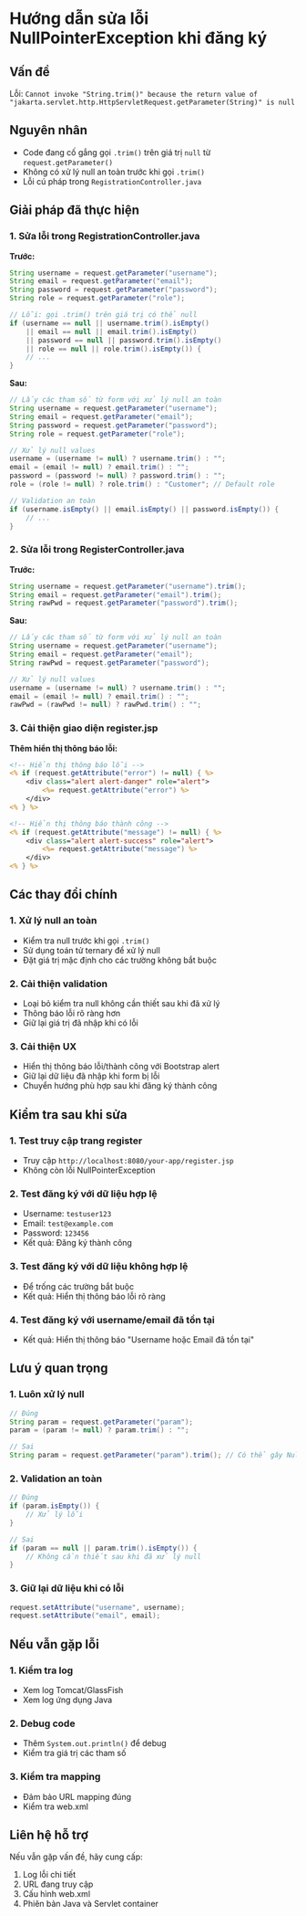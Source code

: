 # Hướng dẫn sửa lỗi NullPointerException khi đăng ký

## Vấn đề
Lỗi: `Cannot invoke "String.trim()" because the return value of "jakarta.servlet.http.HttpServletRequest.getParameter(String)" is null`

## Nguyên nhân
- Code đang cố gắng gọi `.trim()` trên giá trị `null` từ `request.getParameter()`
- Không có xử lý null an toàn trước khi gọi `.trim()`
- Lỗi cú pháp trong `RegistrationController.java`

## Giải pháp đã thực hiện

### 1. Sửa lỗi trong RegistrationController.java

**Trước:**
```java
String username = request.getParameter("username");
String email = request.getParameter("email");
String password = request.getParameter("password");
String role = request.getParameter("role");

// Lỗi: gọi .trim() trên giá trị có thể null
if (username == null || username.trim().isEmpty()
    || email == null || email.trim().isEmpty()
    || password == null || password.trim().isEmpty()
    || role == null || role.trim().isEmpty()) {
    // ...
}
```

**Sau:**
```java
// Lấy các tham số từ form với xử lý null an toàn
String username = request.getParameter("username");
String email = request.getParameter("email");
String password = request.getParameter("password");
String role = request.getParameter("role");

// Xử lý null values
username = (username != null) ? username.trim() : "";
email = (email != null) ? email.trim() : "";
password = (password != null) ? password.trim() : "";
role = (role != null) ? role.trim() : "Customer"; // Default role

// Validation an toàn
if (username.isEmpty() || email.isEmpty() || password.isEmpty()) {
    // ...
}
```

### 2. Sửa lỗi trong RegisterController.java

**Trước:**
```java
String username = request.getParameter("username").trim();
String email = request.getParameter("email").trim();
String rawPwd = request.getParameter("password").trim();
```

**Sau:**
```java
// Lấy các tham số từ form với xử lý null an toàn
String username = request.getParameter("username");
String email = request.getParameter("email");
String rawPwd = request.getParameter("password");

// Xử lý null values
username = (username != null) ? username.trim() : "";
email = (email != null) ? email.trim() : "";
rawPwd = (rawPwd != null) ? rawPwd.trim() : "";
```

### 3. Cải thiện giao diện register.jsp

**Thêm hiển thị thông báo lỗi:**
```jsp
<!-- Hiển thị thông báo lỗi -->
<% if (request.getAttribute("error") != null) { %>
    <div class="alert alert-danger" role="alert">
        <%= request.getAttribute("error") %>
    </div>
<% } %>

<!-- Hiển thị thông báo thành công -->
<% if (request.getAttribute("message") != null) { %>
    <div class="alert alert-success" role="alert">
        <%= request.getAttribute("message") %>
    </div>
<% } %>
```

## Các thay đổi chính

### 1. Xử lý null an toàn
- Kiểm tra null trước khi gọi `.trim()`
- Sử dụng toán tử ternary để xử lý null
- Đặt giá trị mặc định cho các trường không bắt buộc

### 2. Cải thiện validation
- Loại bỏ kiểm tra null không cần thiết sau khi đã xử lý
- Thông báo lỗi rõ ràng hơn
- Giữ lại giá trị đã nhập khi có lỗi

### 3. Cải thiện UX
- Hiển thị thông báo lỗi/thành công với Bootstrap alert
- Giữ lại dữ liệu đã nhập khi form bị lỗi
- Chuyển hướng phù hợp sau khi đăng ký thành công

## Kiểm tra sau khi sửa

### 1. Test truy cập trang register
- Truy cập `http://localhost:8080/your-app/register.jsp`
- Không còn lỗi NullPointerException

### 2. Test đăng ký với dữ liệu hợp lệ
- Username: `testuser123`
- Email: `test@example.com`
- Password: `123456`
- Kết quả: Đăng ký thành công

### 3. Test đăng ký với dữ liệu không hợp lệ
- Để trống các trường bắt buộc
- Kết quả: Hiển thị thông báo lỗi rõ ràng

### 4. Test đăng ký với username/email đã tồn tại
- Kết quả: Hiển thị thông báo "Username hoặc Email đã tồn tại"

## Lưu ý quan trọng

### 1. Luôn xử lý null
```java
// Đúng
String param = request.getParameter("param");
param = (param != null) ? param.trim() : "";

// Sai
String param = request.getParameter("param").trim(); // Có thể gây NullPointerException
```

### 2. Validation an toàn
```java
// Đúng
if (param.isEmpty()) {
    // Xử lý lỗi
}

// Sai
if (param == null || param.trim().isEmpty()) {
    // Không cần thiết sau khi đã xử lý null
}
```

### 3. Giữ lại dữ liệu khi có lỗi
```java
request.setAttribute("username", username);
request.setAttribute("email", email);
```

## Nếu vẫn gặp lỗi

### 1. Kiểm tra log
- Xem log Tomcat/GlassFish
- Xem log ứng dụng Java

### 2. Debug code
- Thêm `System.out.println()` để debug
- Kiểm tra giá trị các tham số

### 3. Kiểm tra mapping
- Đảm bảo URL mapping đúng
- Kiểm tra web.xml

## Liên hệ hỗ trợ

Nếu vẫn gặp vấn đề, hãy cung cấp:
1. Log lỗi chi tiết
2. URL đang truy cập
3. Cấu hình web.xml
4. Phiên bản Java và Servlet container 